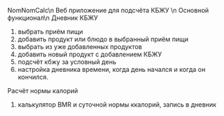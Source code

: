 NomNomCalc\n
Веб приложение для подсчёта КБЖУ \n
Основной функционал\n
Дневник КБЖУ
1) выбрать приём пищи
2) добавить продукт или блюдо в выбранный приём пищи
3) выбрать из уже добавленных продуктов
4) добавить новый продукт с добавлением КБЖУ
5) подсчёт кбжу за условный день
6) настройка дневника времени, когда день начался и когда он кончился.

Расчёт нормы калорий
1) калькулятор BMR и суточной нормы ккалорий, запись в дневник
